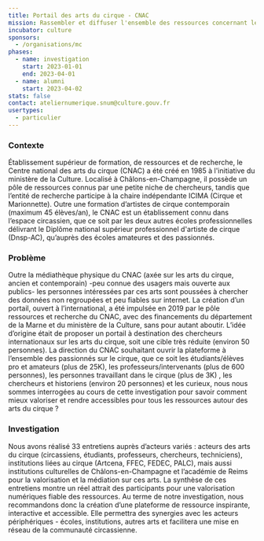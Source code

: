 ```yaml
---
title: Portail des arts du cirque - CNAC
mission: Rassembler et diffuser l'ensemble des ressources concernant les arts du cirque
incubator: culture
sponsors:
  - /organisations/mc
phases:
  - name: investigation
    start: 2023-01-01
    end: 2023-04-01
  - name: alumni
    start: 2023-04-02
stats: false
contact: ateliernumerique.snum@culture.gouv.fr
usertypes:
  - particulier
---
```

### Contexte

Établissement supérieur de formation, de ressources et de recherche, le Centre national des arts du cirque (CNAC) a été créé en 1985 à l'initiative du ministère de la Culture. Localisé à Châlons-en-Champagne, il possède un pôle de ressources connus par une petite niche de chercheurs, tandis que l’entité de recherche participe à la chaire indépendante ICIMA (Cirque et Marionnette). Outre une formation d’artistes de cirque contemporain (maximum 45 élèves/an), le CNAC est un établissement connu dans l’espace circassien, que ce soit par les deux autres écoles professionnelles délivrant le Diplôme national supérieur professionnel d'artiste de cirque (Dnsp-AC), qu’auprès des écoles amateures et des passionnés.

### Problème

Outre la médiathèque physique du CNAC (axée sur les arts du cirque, ancien et contemporain) -peu connue des usagers mais ouverte aux publics- les personnes intéressées par ces arts sont poussées à chercher des données non regroupées et peu fiables sur internet. La création d’un portail, ouvert à l’international, a été impulsée en 2019 par le pôle ressources et recherche du CNAC, avec des financements du département de la Marne et du ministère de la Culture, sans pour autant aboutir. L’idée d’origine était de proposer un portail à destination des chercheurs internationaux sur les arts du cirque, soit une cible très réduite (environ 50 personnes). La direction du CNAC souhaitant ouvrir la plateforme à l’ensemble des passionnés sur le cirque, que ce soit les étudiants/élèves pro et amateurs (plus de 25K), les professeurs/intervenants (plus de 600 personnes), les personnes travaillant dans le cirque (plus de 3K) , les chercheurs et historiens (environ 20 personnes) et les curieux, nous nous sommes interrogées au cours de cette investigation pour savoir comment mieux valoriser et rendre accessibles pour tous les ressources autour des arts du cirque ?

### Investigation

Nous avons réalisé 33 entretiens auprès d’acteurs variés : acteurs des arts du cirque (circassiens, étudiants, professeurs, chercheurs, techniciens), institutions liées au cirque (Artcena, FFEC, FEDEC, PALC), mais aussi institutions culturelles de Châlons-en-Champagne et l’académie de Reims pour la valorisation et la médiation sur ces arts. La synthèse de ces entretiens montre un réel attrait des participants pour une valorisation numériques fiable des ressources. Au terme de notre investigation, nous recommandons donc la création d’une plateforme de ressource inspirante, interactive et accessible. Elle permettra des synergies avec les acteurs périphériques - écoles, institutions, autres arts et facilitera une mise en réseau de la communauté circassienne.
